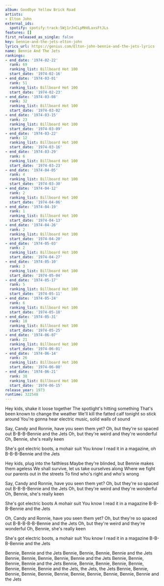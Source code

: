 ```yaml
---
album: Goodbye Yellow Brick Road
artists:
- Elton John
external_ids:
  spotify: spotify:track:5Wj1rJnCLpMHdLaxsFtJLs
features: []
first_released_as_single: false
key: bennie-and-the-jets-elton-john
lyrics_url: https://genius.com/Elton-john-bennie-and-the-jets-lyrics
name: Bennie And The Jets
rankings:
- end_date: '1974-02-22'
  rank: 69
  ranking_list: Billboard Hot 100
  start_date: '1974-02-16'
- end_date: '1974-03-01'
  rank: 51
  ranking_list: Billboard Hot 100
  start_date: '1974-02-23'
- end_date: '1974-03-08'
  rank: 32
  ranking_list: Billboard Hot 100
  start_date: '1974-03-02'
- end_date: '1974-03-15'
  rank: 23
  ranking_list: Billboard Hot 100
  start_date: '1974-03-09'
- end_date: '1974-03-22'
  rank: 12
  ranking_list: Billboard Hot 100
  start_date: '1974-03-16'
- end_date: '1974-03-29'
  rank: 6
  ranking_list: Billboard Hot 100
  start_date: '1974-03-23'
- end_date: '1974-04-05'
  rank: 4
  ranking_list: Billboard Hot 100
  start_date: '1974-03-30'
- end_date: '1974-04-12'
  rank: 2
  ranking_list: Billboard Hot 100
  start_date: '1974-04-06'
- end_date: '1974-04-19'
  rank: 1
  ranking_list: Billboard Hot 100
  start_date: '1974-04-13'
- end_date: '1974-04-26'
  rank: 2
  ranking_list: Billboard Hot 100
  start_date: '1974-04-20'
- end_date: '1974-05-03'
  rank: 2
  ranking_list: Billboard Hot 100
  start_date: '1974-04-27'
- end_date: '1974-05-10'
  rank: 3
  ranking_list: Billboard Hot 100
  start_date: '1974-05-04'
- end_date: '1974-05-17'
  rank: 5
  ranking_list: Billboard Hot 100
  start_date: '1974-05-11'
- end_date: '1974-05-24'
  rank: 6
  ranking_list: Billboard Hot 100
  start_date: '1974-05-18'
- end_date: '1974-05-31'
  rank: 18
  ranking_list: Billboard Hot 100
  start_date: '1974-05-25'
- end_date: '1974-06-07'
  rank: 21
  ranking_list: Billboard Hot 100
  start_date: '1974-06-01'
- end_date: '1974-06-14'
  rank: 26
  ranking_list: Billboard Hot 100
  start_date: '1974-06-08'
- end_date: '1974-06-21'
  rank: 38
  ranking_list: Billboard Hot 100
  start_date: '1974-06-15'
release_year: 1973
runtime: 322548
---
```

Hey kids, shake it loose together
The spotlight's hitting something
That's been known to change the weather
We'll kill the fatted calf tonight so stick around
You're gonna hear electric music, solid walls of sound


Say, Candy and Ronnie, have you seen them yet?
Oh, but they're so spaced out
B-B-B-Bennie and the Jets
Oh, but they're weird and they're wonderful
Oh, Bennie, she's really keen


She's got electric boots, a mohair suit
You know I read it in a magazine, oh
B-B-B-Bennie and the Jets


Hey kids, plug into the faithless
Maybe they're blinded, but Bennie makes them ageless
We shall survive, let us take ourselves along
Where we fight our parents out in the streets
To find who's right and who's wrong


Say, Candy and Ronnie, have you seen them yet?
Oh, but they're so spaced out
B-B-B-Bennie and the Jets
Oh, but they're weird and they're wonderful
Oh, Bennie, she's really keen


She's got electric boots
A mohair suit
You know I read it in a magazine
B-B-B-Bennie and the Jets


Oh, Candy and Ronnie, have you seen them yet?
Oh, but they're so spaced out
B-B-B-B-B-Bennie and the Jets
Oh, but they're weird and they're wonderful
Oh, Bennie, she's really keen


She's got electric boots, a mohair suit
You know I read it in a magazine
B-B-B-Bennie and the Jets


Bennie, Bennie and the Jets
Bennie, Bennie, Bennie, Bennie and the Jets
Bennie, Bennie, Bennie, Bennie, Bennie and the Jets
Bennie, Bennie, Bennie, Bennie and the Jets
Bennie, Bennie, Bennie, Bennie, Bennie, Bennie, Bennie, Bennie and the Jets, the Jets, the Jets
Bennie, Bennie, Bennie, Bennie, Bennie, Bennie, Bennie, Bennie, Bennie, Bennie, Bennie and the Jets
